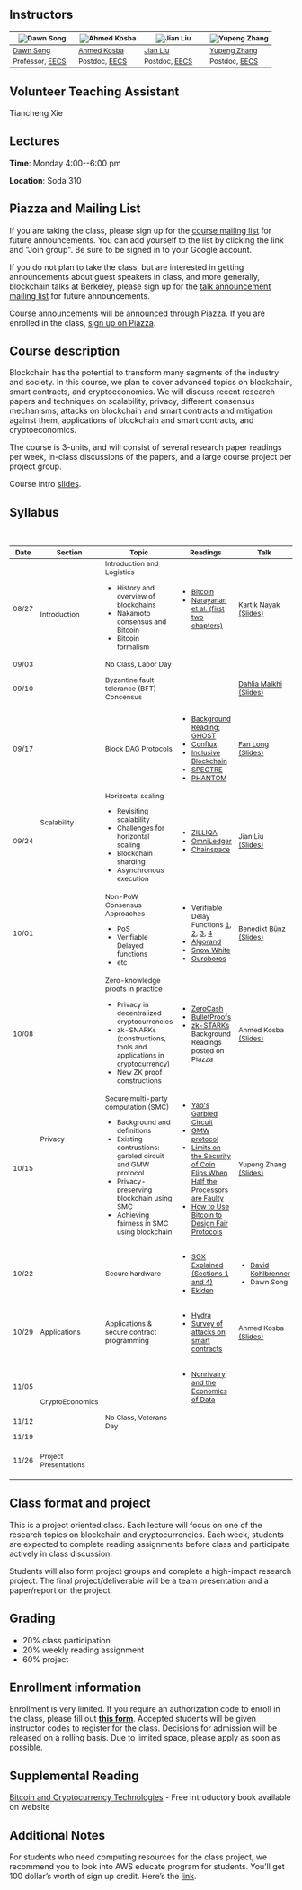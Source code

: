## Instructors

<table style="table-layout: fixed; font-size: 88%;">
  <thead>
    <tr>
      <th style="width: 25%;"><img src="https://people.eecs.berkeley.edu/~dawnsong/dawn-berkeley.jpg" alt="Dawn Song"></th>
      <th style="width: 25%;"><img src="http://www.cs.umd.edu/~akosba/webpage/p_o.png" alt="Ahmed Kosba"></th>
      <th style="width: 25%;"><img src="https://people.eecs.berkeley.edu/~jian.liu/images/1.jpg" alt="Jian Liu"></th>
      <th style="width: 25%;"><img src="http://legacydirs.umiacs.umd.edu/~zhangyp/photo.jpeg" alt="Yupeng Zhang"></th>
    </tr>
  </thead>
  <tbody>
    <tr>
      <td><a href="https://people.eecs.berkeley.edu/~dawnsong/">Dawn Song</a></td>
      <td><a href="http://www.cs.umd.edu/~akosba/">Ahmed Kosba</a></td>
      <td><a href="https://people.eecs.berkeley.edu/~jian.liu/">Jian Liu</a></td>
      <td><a href="http://legacydirs.umiacs.umd.edu/~zhangyp/">Yupeng Zhang</a></td>
    </tr>
    <tr>
      <td>Professor, <a href="https://eecs.berkeley.edu/">EECS</a></td>
      <td>Postdoc, <a href="https://eecs.berkeley.edu/">EECS</a></td>
      <td>Postdoc, <a href="https://eecs.berkeley.edu/">EECS</a></td>
      <td>Postdoc, <a href="https://eecs.berkeley.edu/">EECS</a></td>
    </tr>
  </tbody>
</table>

## Volunteer Teaching Assistant

Tiancheng Xie

## Lectures

**Time**: Monday 4:00--6:00 pm

**Location**: Soda 310

## Piazza and Mailing List

If you are taking the class, please sign up for the [course mailing list](https://groups.google.com/forum/#!forum/cs-294-151-f18-all) for future announcements. You can add yourself to the list by clicking the link and "Join group". Be sure to be signed in to your Google account.

If you do not plan to take the class, but are interested in getting announcements about guest speakers in class, and more generally, blockchain talks at Berkeley, please sign up for the [talk announcement mailing list](https://groups.google.com/forum/#!forum/berkeley-blockchain) for future announcements.

Course announcements will be announced through Piazza. If you are enrolled in the class, [sign up on Piazza](
https://piazza.com/berkeley/fall2018/cs294151).

## Course description
Blockchain has the potential to transform many segments of the industry and society. In this course, we plan to cover advanced topics on blockchain, smart contracts, and cryptoeconomics. We will discuss recent research papers and techniques on scalability, privacy, different consensus mechanisms, attacks on blockchain and smart contracts and mitigation against them, applications of blockchain and smart contracts, and cryptoeconomics. 

The course is 3-units, and will consist of several research paper readings per week, in-class discussions of the papers, and a large course project per project group.

<p>Course intro <a href="https://drive.google.com/open?id=1Jc97zAUMt3Yn_tt9f738TswBIiY29Igg">slides</a>.</p>

## Syllabus
<table style="table-layout: fixed; font-size: 88%;">
  <thead>
    <tr>
      <th style="width: 5%;">Date</th>
      <th style="width: 10%;">Section</th>
      <th style="width: 40%;">Topic</th>
      <th style="width: 55%;">Readings</th>
      <th style="width: 20%;">Talk</th>
      <th style="width: 10%;">Deadlines</th>
    </tr>
  </thead>
  <tbody>
    <tr>
      <td>08/27</td>
      <td rowspan="2">Introduction</td>
      <td>
      Introduction and 
      Logistics
         <ul>
          <li>History and overview of blockchains</li>
          <li>Nakamoto consensus and Bitcoin</li>
          <li>Bitcoin formalism</li>
        </ul>
      </td>
      <td>
         <ul>
          <li><a href="https://bitcoin.org/bitcoin.pdf">Bitcoin</a></li>
          <li><a href="https://d28rh4a8wq0iu5.cloudfront.net/bitcointech/readings/princeton_bitcoin_book.pdf">Narayanan et al. (first two chapters)</a></li>
        </ul>
      </td>
      <td><a href="http://www.cs.umd.edu/~kartik/">Kartik Nayak</a>
      <a href="https://drive.google.com/open?id=1mYFN8bFbXiGbVKbfisBcYAB7hIRCFnQI">(Slides)</a></td>      
      <td></td>
    </tr>
    <tr>
      <td>09/03</td>
      <td>No Class, Labor Day</td>
      <td></td>
      <td></td>
      <td></td>
    </tr>
    <tr>
      <td>09/10</td>
      <td rowspan="4">Scalability</td>
      <td>Byzantine fault tolerance (BFT) Concensus</td>
      <td></td>
      <td><a href="https://research.vmware.com/researchers/dahlia-malkhi">Dahlia Malkhi</a>
      <a href="https://drive.google.com/open?id=1jBkKkLgaAH2z_JdRNHVusTN75RXqPF-a">(Slides)</a></td>
      <td>Team Formation Due 09/10</td>
    </tr>
    <tr>
      <td>09/17</td>
      <td>Block DAG Protocols</td>
      <td>
         <ul>
          <li><a href="https://eprint.iacr.org/2013/881.pdf">Background Reading: GHOST</a></li>
          <li><a href="https://arxiv.org/abs/1805.03870">Conflux</a></li>
          <li><a href="https://fc15.ifca.ai/preproceedings/paper_101.pdf">Inclusive Blockchain</a></li>
          <li><a href="https://eprint.iacr.org/2016/1159.pdf">SPECTRE</a></li>
           <li><a href="https://eprint.iacr.org/2018/104.pdf">PHANTOM</a></li>
        </ul>
      </td>
      <td> <a href="http://www.cs.toronto.edu/~fanl/">Fan Long</a>
      <a href="https://drive.google.com/open?id=17DNyCCcXf-OIvhNGX8NHZhMKJtM94qcZ">(Slides)</a></td>
      <td></td>
    </tr>
    <tr>
      <td>09/24</td>
      <td>Horizontal scaling
        <ul>
          <li>Revisiting scalability</li>
          <li>Challenges for horizontal scaling</li>
          <li>Blockchain sharding</li>
          <li>Asynchronous execution</li>
        </ul>
      </td>
      <td>
        <ul>
          <li><a href="https://docs.zilliqa.com/whitepaper.pdf">ZILLIQA</a></li>
          <li><a href="https://eprint.iacr.org/2017/406.pdf">OmniLedger</a></li>        
          <li><a href="https://arxiv.org/abs/1708.03778">Chainspace</a></li>
        </ul>
      </td>
      <td>Jian Liu
      <a href="https://drive.google.com/file/d/1mFGzMMVcNk-QJUAqqNzhUOvI5XaxlTSS/view?usp=sharing">(Slides)</a></td>
      <td>Project Proposals Due 09/30</td>
    </tr>
    <tr>
      <td>10/01</td>
      <td>Non-PoW Consensus Approaches
        <ul>
          <li>PoS</li>
          <li>Verifiable Delayed functions</li>
          <li>etc</li>
        </ul>
      </td>
      <td><ul>
          <li>Verifiable Delay Functions <a href="https://eprint.iacr.org/2018/601.pdf">1</a>, <a href="https://eprint.iacr.org/2018/627.pdf">2</a>, <a href="https://eprint.iacr.org/2018/623.pdf">3</a>, <a href="https://eprint.iacr.org/2018/712.pdf">4</a> </li>
          <li><a href="https://people.csail.mit.edu/nickolai/papers/gilad-algorand-eprint.pdf">Algorand</a></li>        
          <li><a href="https://eprint.iacr.org/2016/919.pdf">Snow White</a></li>
          <li><a href="https://eprint.iacr.org/2016/889.pdf">Ouroboros</a></li>
        </ul>
      </td>
      <td>
      <a href="https://crypto.stanford.edu/~buenz/">Benedikt Bünz</a>
      <a href="https://drive.google.com/open?id=1_GpWaxUwChKR9Owq-xDqe5z6RvCfWzW4">(Slides)</a></td>
      <td></td>
    </tr>
    <tr>
      <td>10/08</td>
      <td rowspan="3">Privacy</td>
      <td>Zero-knowledge proofs in practice
         <ul>
          <li>Privacy in decentralized cryptocurrencies</li>
          <li>zk-SNARKs (constructions, tools and applications in cryptocurrency)</li>
          <li>New ZK proof constructions</li>
        </ul>
      </td>
      <td> 
        <ul>
          <li><a href="http://zerocash-project.org/media/pdf/zerocash-extended-20140518.pdf">ZeroCash</a></li>
          <li><a href="https://eprint.iacr.org/2017/1066.pdf">BulletProofs</a></li>
          <li><a href="https://eprint.iacr.org/2018/046.pdf">zk-STARKs</a></li>
          Background Readings posted on Piazza
        </ul>
      </td>
      <td>Ahmed Kosba 
      <a href="https://drive.google.com/open?id=1ZcsPtRPt8UETYgwso6AyEDP2t-RvH7ce">(Slides)</a></td>
      <td></td>
    </tr>
    <tr>
      <td>10/15</td>
      <td>Secure multi-party computation (SMC) 
        <ul>
          <li>Background and definitions</li>
          <li>Existing contrustions: garbled circuit and GMW protocol</li>
          <li>Privacy-preserving blockchain using SMC</li>
          <li>Achieving fairness in SMC using blockchain</li>
        </ul>
      </td>
      <td>
        <ul>
          <li><a href="https://www.youtube.com/watch?v=GjhvJxelIVQ">Yao's Garbled Circuit</a></li>
          <li><a href="https://www.youtube.com/watch?v=4YwvZaA9IEg">GMW protocol</a></li>       
          <li><a href="https://kodu.ut.ee/~swen/courses/crypto-ii/2008/cleve1986.pdf"> Limits on the Security of Coin Flips When Half the Processors are Faulty </a></li>
          <li><a href="https://eprint.iacr.org/2014/129.pdf">How to Use Bitcoin to Design Fair Protocols</a></li>
        </ul>
      </td>
      <td>Yupeng Zhang
        <a href="https://drive.google.com/open?id=1QQAfKJzRxXqMOLIWCE0i0P4B7CWfZP8x">(Slides)</a></td></td>
      <td></td>
    </tr>
    <tr>
      <td>10/22</td>
      <td>Secure hardware</td>
      <td>
        <ul>
          <li><a href="https://eprint.iacr.org/2016/086.pdf">SGX Explained (Sections 1 and 4)</a></li>
          <li><a href="https://arxiv.org/abs/1804.05141">Ekiden</a></li>       
        </ul>
     </td>
      <td>
        <ul>
          <li><a href="https://people.eecs.berkeley.edu/~dkohlbre/">David Kohlbrenner</a></li>
          <li>Dawn Song</li>       
        </ul>
      </td>
      <td></td>
    </tr>
    <tr>
      <td>10/29</td>
      <td rowspan="1">Applications</td>
      <td>Applications & secure contract programming</td>
      <td>
         <ul>
          <li><a href="https://eprint.iacr.org/2017/1090.pdf">Hydra</a></li>
          <li><a href="https://eprint.iacr.org/2016/1007.pdf">Survey of attacks on smart contracts</a></li>
         </ul>
      </td>
      <td>Ahmed Kosba
      <a href="https://drive.google.com/open?id=1HuZtXxocSAm9VZ1UAfLENXeS7xAo4v1n">(Slides)</a>   
      </td>
      <td>Project Progress Report Due 10/29</td>
    </tr>
    <tr>
      <td>11/05</td>
      <td rowspan="3">CryptoEconomics</td>
      <td></td>
      <td>
        <ul>
          <li><a href="http://christophertonetti.com/files/papers/JonesTonetti_DataNonrivalry.pdf">Nonrivalry and the Economics of Data</a></li>
        </ul>
      </td>
      <td></td>
      <td></td>
    </tr>
    <tr>
      <td>11/12</td>
      <td>No Class, Veterans Day</td>
      <td></td>
      <td></td>
      <td></td>
    </tr>
    <tr>
      <td>11/19</td>
      <td></td>
      <td></td>
      <td></td>
      <td></td>
    </tr>
    <tr>
      <td>11/26</td>
      <td>Project Presentations</td>
      <td></td>
      <td></td>
      <td></td>
      <td>Project Report Due 11/30</td>
    </tr>
  </tbody>
</table>


## Class format and project
This is a project oriented class. Each lecture will focus on one of the research topics on blockchain and cryptocurrencies. Each week, students are expected to complete reading assignments before class and participate actively in class discussion.

Students will also form project groups and complete a high-impact research project. The final project/deliverable will be a team presentation and a paper/report on the project.

## Grading

<ul>
  <li>20% class participation</li>
  <li>20% weekly reading assignment</li>
  <li>60% project</li>
</ul>

## Enrollment information

Enrollment is very limited. If you require an authorization code to enroll in the class, please fill out **[this form](https://docs.google.com/forms/d/e/1FAIpQLSc0-A5kOI_ykJOOkT2bfhyG3Ny6qFr4S-odxnuO5mC6UQWn1w/viewform?ts=5b53bd5c)**. Accepted students will be given instructor codes to register for the class. Decisions for admission will be released on a rolling basis. Due to limited space, please apply as soon as possible.

## Supplemental Reading

[Bitcoin and Cryptocurrency Technologies](http://bitcoinbook.cs.princeton.edu/) - Free introductory book available on website


## Additional Notes

For students who need computing resources for the class project, we recommend you to look into AWS educate program for students. You’ll get 100 dollar’s worth of sign up credit. Here’s the [link](https://aws.amazon.com/education/awseducate/apply/).

